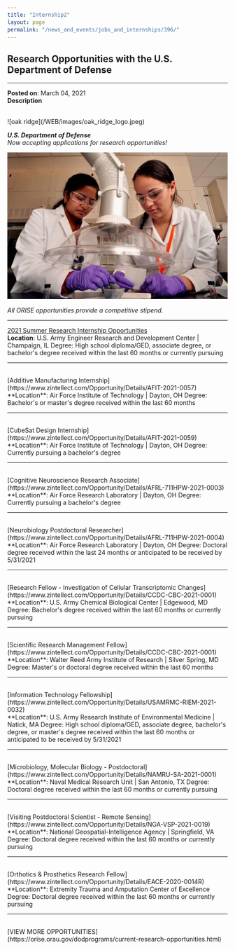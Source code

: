 ```yaml
---
title: "Internship2"
layout: page
permalink: "/news_and_events/jobs_and_internships/396/"
---
```


## Research Opportunities with the U.S. Department of Defense

---

**Posted on**: March 04, 2021\
**Description**


<br />
![oak ridge](/WEB/images/oak_ridge_logo.jpeg)

***U.S. Department of Defense***\
*Now accepting applications for research opportunities!*


![oak ridge](/WEB/images/oak_ridge_lab.jpeg)

*All ORISE opportunities provide a competitive stipend.*

---

[2021 Summer Research Internship Opportunities](https://www.zintellect.com/Opportunity/Details/ERDC-CERL-2021-0004)
<br />
**Location**: U.S. Army Engineer Research and Development Center | Champaign, IL
Degree: High school diploma/GED, associate degree, or bachelor's degree received within the last 60 months or currently pursuing<br />

---
<br />
[Additive Manufacturing Internship](https://www.zintellect.com/Opportunity/Details/AFIT-2021-0057)
<br />
**Location**: Air Force Institute of Technology | Dayton, OH
Degree: Bachelor's or master's degree received within the last 60 months
<br />

---

<br />
[CubeSat Design Internship](https://www.zintellect.com/Opportunity/Details/AFIT-2021-0059)
<br />
**Location**: Air Force Institute of Technology | Dayton, OH
Degree: Currently pursuing a bachelor's degree
<br />

---

<br />
[Cognitive Neuroscience Research Associate](https://www.zintellect.com/Opportunity/Details/AFRL-711HPW-2021-0003)
<br />
**Location**: Air Force Research Laboratory | Dayton, OH
Degree: Currently pursuing a bachelor's degree
<br />

---

<br />
[Neurobiology Postdoctoral Researcher](https://www.zintellect.com/Opportunity/Details/AFRL-711HPW-2021-0004)
<br />
**Location**: Air Force Research Laboratory | Dayton, OH
Degree: Doctoral degree received within the last 24 months or anticipated to be received by 5/31/2021
<br />

---

<br />
[Research Fellow - Investigation of Cellular Transcriptomic Changes](https://www.zintellect.com/Opportunity/Details/CCDC-CBC-2021-0001)
<br />
**Location**: U.S. Army Chemical Biological Center | Edgewood, MD
Degree: Bachelor's degree received within the last 60 months or currently pursuing
<br />

---

<br />
[Scientific Research Management Fellow](https://www.zintellect.com/Opportunity/Details/CCDC-CBC-2021-0001)
<br />
**Location**: Walter Reed Army Institute of Research | Silver Spring, MD
Degree: Master's or doctoral degree received within the last 60 months
<br />

---

<br />
[Information Technology Fellowship](https://www.zintellect.com/Opportunity/Details/USAMRMC-RIEM-2021-0032)
<br />
**Location**: U.S. Army Research Institute of Environmental Medicine | Natick, MA
Degree: High school diploma/GED, associate degree, bachelor's degree, or master's degree received within the last 60 months or anticipated to be received by 5/31/2021
<br />

---

<br />
[Microbiology, Molecular Biology - Postdoctoral](https://www.zintellect.com/Opportunity/Details/NAMRU-SA-2021-0001)
<br />
**Location**: Naval Medical Research Unit | San Antonio, TX
Degree: Doctoral degree received within the last 60 months or currently pursuing
<br />

---

<br />
[Visiting Postdoctoral Scientist - Remote Sensing](https://www.zintellect.com/Opportunity/Details/NGA-VSP-2021-0019)
<br />
**Location**: National Geospatial-Intelligence Agency | Springfield, VA
Degree: Doctoral degree received within the last 60 months or currently pursuing
<br />

---

<br />
[Orthotics & Prosthetics Research Fellow](https://www.zintellect.com/Opportunity/Details/EACE-2020-0014R)
<br />
**Location**: Extremity Trauma and Amputation Center of Excellence
Degree: Doctoral degree received within the last 60 months or currently pursuing
<br />

---

<br />
[VIEW MORE OPPORTUNITIES](https://orise.orau.gov/dodprograms/current-research-opportunities.html)
<br />
